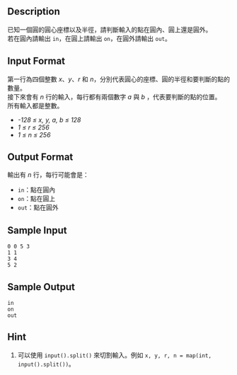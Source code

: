 ## Description ##

已知一個圓的圓心座標以及半徑，請判斷輸入的點在圓內、圓上還是圓外。<br>
若在圓內請輸出 `in`，在圓上請輸出 `on`，在圓外請輸出 `out`。

## Input Format ##

第一行為四個整數 *x*、*y*、*r* 和 *n*，分別代表圓心的座標、圓的半徑和要判斷的點的數量。<br>
接下來會有 *n* 行的輸入，每行都有兩個數字 *a* 與 *b* ，代表要判斷的點的位置。<br>
所有輸入都是整數。
  - *-128 ≤ x, y, a, b ≤ 128*
  - *1 ≤ r ≤ 256*
  - *1 ≤ n ≤ 256*


## Output Format ##

輸出有 *n* 行，每行可能會是：<br>
  - `in`：點在圓內<br>
  - `on`：點在圓上<br>
  - `out`：點在圓外

## Sample Input ##

```
0 0 5 3
1 1
3 4
5 2
```

## Sample Output ##

```
in
on
out
```

## Hint ##

1. 可以使用 `input().split()` 來切割輸入。例如 `x, y, r, n = map(int, input().split())`。
